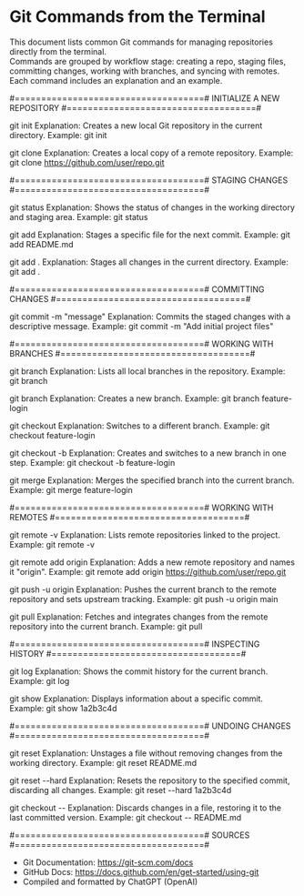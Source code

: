 # Git Commands from the Terminal
This document lists common Git commands for managing repositories directly from the terminal.  
Commands are grouped by workflow stage: creating a repo, staging files, committing changes, working with branches, and syncing with remotes.  
Each command includes an explanation and an example.

#====================================#
INITIALIZE A NEW REPOSITORY
#====================================#

git init
Explanation: Creates a new local Git repository in the current directory.
Example: git init

git clone <repository-url>
Explanation: Creates a local copy of a remote repository.
Example: git clone https://github.com/user/repo.git


#====================================#
STAGING CHANGES
#====================================#

git status
Explanation: Shows the status of changes in the working directory and staging area.
Example: git status

git add <file>
Explanation: Stages a specific file for the next commit.
Example: git add README.md

git add .
Explanation: Stages all changes in the current directory.
Example: git add .


#====================================#
COMMITTING CHANGES
#====================================#

git commit -m "message"
Explanation: Commits the staged changes with a descriptive message.
Example: git commit -m "Add initial project files"


#====================================#
WORKING WITH BRANCHES
#====================================#

git branch
Explanation: Lists all local branches in the repository.
Example: git branch

git branch <branch-name>
Explanation: Creates a new branch.
Example: git branch feature-login

git checkout <branch-name>
Explanation: Switches to a different branch.
Example: git checkout feature-login

git checkout -b <branch-name>
Explanation: Creates and switches to a new branch in one step.
Example: git checkout -b feature-login

git merge <branch-name>
Explanation: Merges the specified branch into the current branch.
Example: git merge feature-login


#====================================#
WORKING WITH REMOTES
#====================================#

git remote -v
Explanation: Lists remote repositories linked to the project.
Example: git remote -v

git remote add origin <repository-url>
Explanation: Adds a new remote repository and names it "origin".
Example: git remote add origin https://github.com/user/repo.git

git push -u origin <branch-name>
Explanation: Pushes the current branch to the remote repository and sets upstream tracking.
Example: git push -u origin main

git pull
Explanation: Fetches and integrates changes from the remote repository into the current branch.
Example: git pull


#====================================#
INSPECTING HISTORY
#====================================#

git log
Explanation: Shows the commit history for the current branch.
Example: git log

git show <commit-id>
Explanation: Displays information about a specific commit.
Example: git show 1a2b3c4d


#====================================#
UNDOING CHANGES
#====================================#

git reset <file>
Explanation: Unstages a file without removing changes from the working directory.
Example: git reset README.md

git reset --hard <commit-id>
Explanation: Resets the repository to the specified commit, discarding all changes.
Example: git reset --hard 1a2b3c4d

git checkout -- <file>
Explanation: Discards changes in a file, restoring it to the last committed version.
Example: git checkout -- README.md


#====================================#
SOURCES
#====================================#

- Git Documentation: https://git-scm.com/docs  
- GitHub Docs: https://docs.github.com/en/get-started/using-git  
- Compiled and formatted by ChatGPT (OpenAI)
